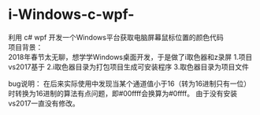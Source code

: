 # i-Windows-c-wpf-
利用 c# wpf 开发一个Windows平台获取电脑屏幕鼠标位置的颜色代码
<br/>
项目背景：
<br/>
2018年春节太无聊，想学学Windows桌面开发，于是做了i取色器和z录屏
1.项目vs2017基于
2.i取色器目录为打包项目生成可安装程序
3.取色器目录为项目文件

bug说明：
在后来实际使用中发现当某个通道值小于16（转为16进制只有一位）时转换为16进制的算法有点问题，即#00ffff会换算为#0ffff。
由于没有安装vs2017一直没有修改。
